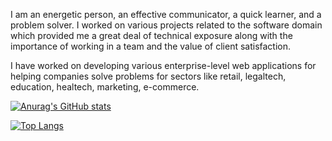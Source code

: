 I am an energetic person, an effective communicator, a quick learner, and a problem solver. I worked on various projects related to the software domain which provided me a great deal of technical exposure along with the importance of working in a team and the value of client satisfaction. 

I have worked on developing various enterprise-level web applications for helping companies solve problems for sectors like retail, legaltech, education, healtech, marketing, e-commerce.

[![Anurag's GitHub stats](https://github-readme-stats.vercel.app/api?username=m-housni)](https://github.com/anuraghazra/github-readme-stats)

[![Top Langs](https://github-readme-stats.vercel.app/api/top-langs/?username=m-housni&layout=default)](https://github.com/anuraghazra/github-readme-stats)
